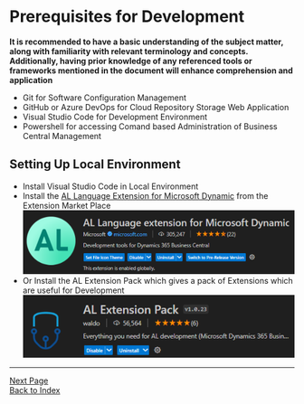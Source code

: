 # Prerequisites for Development
 __It is recommended to have a basic understanding of the subject matter, along with familiarity with relevant terminology and concepts. Additionally, having prior knowledge of any referenced tools or frameworks mentioned in the document will enhance comprehension and application__
 * Git for Software Configuration Management
 * GitHub or Azure DevOps for Cloud Repository Storage Web Application
 * Visual Studio Code for Development Environment
 * Powershell for accessing Comand based Administration of Business Central Management
 ## Setting Up Local Environment
* Install Visual Studio Code in Local Environment
* Install the [AL Language Extension for Microsoft Dynamic](https://marketplace.visualstudio.com/items?itemName=ms-dynamics-smb.al) from the Extension Market Place
![Alt text](/Image%20Archive/AL%20Language%20Extension%20for%20Microsoft%20Dynamic.png)
* Or Install the AL Extension Pack which gives a pack of Extensions which are useful for Development
![Alt text](/Image%20Archive/AL%20Extension%20Pack.png)



***
[Next Page](/Documentation/Development.RepositoryCloning.md)\
[Back to Index](/Documentation/Handbook/Index.md)